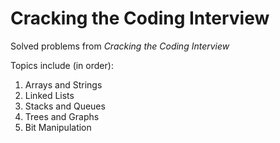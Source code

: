 Cracking the Coding Interview
=============================

Solved problems from *Cracking the Coding Interview*

Topics include (in order):
1. Arrays and Strings
2. Linked Lists
3. Stacks and Queues
4. Trees and Graphs
5. Bit Manipulation
